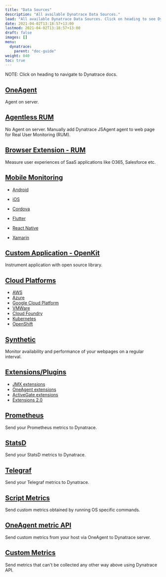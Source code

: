 ```yaml
---
title: "Data Sources"
description: "All available Dynatrace Data Sources."
lead: "All available Dynatrace Data Sources. Click on heading to see Dynatrace documentation."
date: 2021-04-02T13:18:57+13:00
lastmod: 2021-04-02T13:18:57+13:00
draft: false
images: []
menu: 
  dynatrace:
    parent: "doc-guide"
weight: 040
toc: true
---
```


NOTE: Click on heading to navigate to Dynatrace docs.

## [OneAgent](https://www.dynatrace.com/support/help/shortlink/oneagent-hub)

Agent on server.

## [Agentless RUM](https://www.dynatrace.com/support/help/shortlink/agentless-rum)

No Agent on server. Manually add Dynatrace JSAgent agent to web page for Real User Monitoring (RUM).

## [Browser Extension - RUM](https://www.dynatrace.com/support/help/shortlink/rum-browser-extension)

Measure user experiences of SaaS applications like O365, Salesforce etc.

## [Mobile Monitoring](https://www.dynatrace.com/support/help/shortlink/mobile-rum-subsection)
    
- [Android](https://www.dynatrace.com/support/help/shortlink/android-hub) 

- [iOS](https://www.dynatrace.com/support/help/shortlink/ios-hub)
     
- [Cordova](https://www.dynatrace.com/support/help/shortlink/cordova)

- [Flutter](https://www.dynatrace.com/support/help/shortlink/flutter)

- [React Native](https://www.dynatrace.com/support/help/shortlink/react-native)

- [Xamarin](https://www.dynatrace.com/support/help/shortlink/xamarin)

## [Custom Application - OpenKit](https://www.dynatrace.com/support/help/shortlink/openkit-hub)

Instrument application with open source library.

## [Cloud Platforms](https://www.dynatrace.com/support/help/shortlink/section-cloud-platforms)

- [AWS](https://www.dynatrace.com/support/help/shortlink/aws-hub)
- [Azure](https://www.dynatrace.com/support/help/shortlink/azure-hub)
- [Google Cloud Platform](https://www.dynatrace.com/support/help/shortlink/google-cloud-hub)
- [VMWare](https://www.dynatrace.com/support/help/shortlink/vmware-hub)
- [Cloud Foundry](https://www.dynatrace.com/support/help/shortlink/cloud-foundry-hub)
- [Kubernetes](https://www.dynatrace.com/support/help/shortlink/kubernetes-hub)
- [OpenShift](https://www.dynatrace.com/support/help/shortlink/openshift-hub)

## [Synthetic](https://www.dynatrace.com/support/help/shortlink/synthetic-hub)

Monitor availability and performance of your webpages on a regular interval.

## [Extensions/Plugins](https://www.dynatrace.com/support/help/shortlink/extensions-hub)

- [JMX extensions](https://www.dynatrace.com/support/help/shortlink/jmx-extensions)
- [OneAgent extensions](https://www.dynatrace.com/support/help/shortlink/oneagent-plugins-hub)
- [ActiveGate extensions](https://www.dynatrace.com/support/help/shortlink/activegate-extensions-intro)
- [Extensions 2.0](https://www.dynatrace.com/support/help/shortlink/get-started-extensions20)

## [Prometheus](https://www.dynatrace.com/support/help/shortlink/monitor-prometheus-metrics)

Send your Prometheus metrics to Dynatrace.

## [StatsD](https://www.dynatrace.com/support/help/shortlink/statsd-metric-ingestion)

Send your StatsD metrics to Dynatrace.

## [Telegraf](https://www.dynatrace.com/support/help/shortlink/telegraf)

Send your Telegraf metrics to Dynatrace.

## [Script Metrics](https://www.dynatrace.com/support/help/shortlink/pipe-metric-ingestion)

Send custom metrics obtained by running OS specific commands.

## [OneAgent metric API](https://www.dynatrace.com/support/help/shortlink/local-api)

Send custom metrics from your host via OneAgent to Dynatrace server.

## [Custom Metrics](https://www.dynatrace.com/support/help/shortlink/custom-metrics)

Send metrics that can't be collected any other way above using Dynatrace API.

